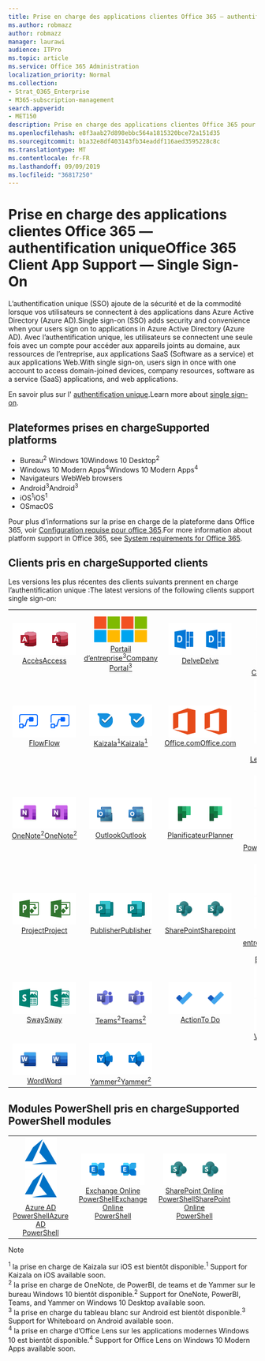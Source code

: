 ```yaml
---
title: Prise en charge des applications clientes Office 365 — authentification unique
ms.author: robmazz
author: robmazz
manager: laurawi
audience: ITPro
ms.topic: article
ms.service: Office 365 Administration
localization_priority: Normal
ms.collection:
- Strat_O365_Enterprise
- M365-subscription-management
search.appverid:
- MET150
description: Prise en charge des applications clientes Office 365 pour l’authentification unique.
ms.openlocfilehash: e8f3aab27d898ebbc564a1815320bce72a151d35
ms.sourcegitcommit: b1a32e8df403143fb34eaddf116aed3595228c8c
ms.translationtype: MT
ms.contentlocale: fr-FR
ms.lasthandoff: 09/09/2019
ms.locfileid: "36817250"
---
```

# <a name="office-365-client-app-support--single-sign-on"></a><span data-ttu-id="2272e-103">Prise en charge des applications clientes Office 365 — authentification unique</span><span class="sxs-lookup"><span data-stu-id="2272e-103">Office 365 Client App Support — Single Sign-On</span></span>

<span data-ttu-id="2272e-104">L’authentification unique (SSO) ajoute de la sécurité et de la commodité lorsque vos utilisateurs se connectent à des applications dans Azure Active Directory (Azure AD).</span><span class="sxs-lookup"><span data-stu-id="2272e-104">Single sign-on (SSO) adds security and convenience when your users sign on to applications in Azure Active Directory (Azure AD).</span></span> <span data-ttu-id="2272e-105">Avec l’authentification unique, les utilisateurs se connectent une seule fois avec un compte pour accéder aux appareils joints au domaine, aux ressources de l’entreprise, aux applications SaaS (Software as a service) et aux applications Web.</span><span class="sxs-lookup"><span data-stu-id="2272e-105">With single sign-on, users sign in once with one account to access domain-joined devices, company resources, software as a service (SaaS) applications, and web applications.</span></span>

<span data-ttu-id="2272e-106">En savoir plus sur l' [authentification unique](https://docs.microsoft.com/azure/active-directory/manage-apps/what-is-single-sign-on).</span><span class="sxs-lookup"><span data-stu-id="2272e-106">Learn more about [single sign-on](https://docs.microsoft.com/azure/active-directory/manage-apps/what-is-single-sign-on).</span></span>

## <a name="supported-platforms"></a><span data-ttu-id="2272e-107">Plateformes prises en charge</span><span class="sxs-lookup"><span data-stu-id="2272e-107">Supported platforms</span></span>

 - <span data-ttu-id="2272e-108">Bureau<sup>2</sup> Windows 10</span><span class="sxs-lookup"><span data-stu-id="2272e-108">Windows 10 Desktop<sup>2</sup></span></span>
 - <span data-ttu-id="2272e-109">Windows 10 Modern Apps<sup>4</sup></span><span class="sxs-lookup"><span data-stu-id="2272e-109">Windows 10 Modern Apps<sup>4</sup></span></span>
 - <span data-ttu-id="2272e-110">Navigateurs Web</span><span class="sxs-lookup"><span data-stu-id="2272e-110">Web browsers</span></span>
 - <span data-ttu-id="2272e-111">Android<sup>3</sup></span><span class="sxs-lookup"><span data-stu-id="2272e-111">Android<sup>3</sup></span></span>
 - <span data-ttu-id="2272e-112">iOS<sup>1</sup></span><span class="sxs-lookup"><span data-stu-id="2272e-112">iOS<sup>1</sup></span></span>
 - <span data-ttu-id="2272e-113">OS</span><span class="sxs-lookup"><span data-stu-id="2272e-113">macOS</span></span>

<span data-ttu-id="2272e-114">Pour plus d’informations sur la prise en charge de la plateforme dans Office 365, voir [Configuration requise pour office 365](https://products.office.com/office-system-requirements).</span><span class="sxs-lookup"><span data-stu-id="2272e-114">For more information about platform support in Office 365, see [System requirements for Office 365](https://products.office.com/office-system-requirements).</span></span>

## <a name="supported-clients"></a><span data-ttu-id="2272e-115">Clients pris en charge</span><span class="sxs-lookup"><span data-stu-id="2272e-115">Supported clients</span></span>

<span data-ttu-id="2272e-116">Les versions les plus récentes des clients suivants prennent en charge l’authentification unique :</span><span class="sxs-lookup"><span data-stu-id="2272e-116">The latest versions of the following clients support single sign-on:</span></span>

| | | | | | |
|:---:|:---:|:---:|:---:|:---:|:---:|
| <span data-ttu-id="2272e-117">![Icône accès](media/o365-access-64x64.png)</span><span class="sxs-lookup"><span data-stu-id="2272e-117">![Access icon](media/o365-access-64x64.png)</span></span> <br> [<span data-ttu-id="2272e-118">Accès</span><span class="sxs-lookup"><span data-stu-id="2272e-118">Access</span></span>](https://products.office.com/access) | <span data-ttu-id="2272e-119">![Icône portail d’entreprise](media/o365-microsoft-64x64.png)</span><span class="sxs-lookup"><span data-stu-id="2272e-119">![Company portal icon](media/o365-microsoft-64x64.png)</span></span> <br> [<span data-ttu-id="2272e-120">Portail <br> d’entreprise<sup>3</sup></span><span class="sxs-lookup"><span data-stu-id="2272e-120">Company <br> Portal<sup>3</sup> </span></span>](https://docs.microsoft.com/intune-user-help/sign-in-to-the-company-portal) | <span data-ttu-id="2272e-121">![Icône Delve](media/o365-delve-64x64.png)</span><span class="sxs-lookup"><span data-stu-id="2272e-121">![Delve icon](media/o365-delve-64x64.png)</span></span> <br> [<span data-ttu-id="2272e-122">Delve</span><span class="sxs-lookup"><span data-stu-id="2272e-122">Delve</span></span>](https://products.office.com/business/intelligent-search) | <span data-ttu-id="2272e-123">![Icône de serveur Edge](media/o365-edge-64x64.png)</span><span class="sxs-lookup"><span data-stu-id="2272e-123">![Edge icon](media/o365-edge-64x64.png)</span></span> <br> [<span data-ttu-id="2272e-124">Cadre</span><span class="sxs-lookup"><span data-stu-id="2272e-124">Edge</span></span>](https://www.microsoft.com/windows/microsoft-edge) | <span data-ttu-id="2272e-125">![Icône Excel](media/o365-excel-64x64.png)</span><span class="sxs-lookup"><span data-stu-id="2272e-125">![Excel icon](media/o365-excel-64x64.png)</span></span> <br> [<span data-ttu-id="2272e-126">Excel</span><span class="sxs-lookup"><span data-stu-id="2272e-126">Excel</span></span>](https://products.office.com/excel) 
| <span data-ttu-id="2272e-127">![Icône de flux](media/o365-flow-64x64.png)</span><span class="sxs-lookup"><span data-stu-id="2272e-127">![Flow icon](media/o365-flow-64x64.png)</span></span> <br> [<span data-ttu-id="2272e-128">Flow</span><span class="sxs-lookup"><span data-stu-id="2272e-128">Flow</span></span>](https://flow.microsoft.com) | <span data-ttu-id="2272e-129">![Icône Kaizala](media/o365-kaizala-64x64.png)</span><span class="sxs-lookup"><span data-stu-id="2272e-129">![Kaizala icon](media/o365-kaizala-64x64.png)</span></span> <br> [<span data-ttu-id="2272e-130">Kaizala<sup>1</sup></span><span class="sxs-lookup"><span data-stu-id="2272e-130">Kaizala<sup>1</sup></span></span>](https://products.office.com/en/business/microsoft-kaizala) | <span data-ttu-id="2272e-131">![Icône Office.com](media/o365-office-64x64.png)</span><span class="sxs-lookup"><span data-stu-id="2272e-131">![Office.com icon](media/o365-office-64x64.png)</span></span> <br> [<span data-ttu-id="2272e-132">Office.com</span><span class="sxs-lookup"><span data-stu-id="2272e-132">Office.com</span></span>](https://www.office.com/) | <span data-ttu-id="2272e-133">![Icône de l’objectif](media/o365-lens-64x64.png)</span><span class="sxs-lookup"><span data-stu-id="2272e-133">![Lens icon](media/o365-lens-64x64.png)</span></span> <br> [<span data-ttu-id="2272e-134">Office Lens<sup>4</sup></span><span class="sxs-lookup"><span data-stu-id="2272e-134">Office Lens<sup>4</sup></span></span>](https://www.microsoft.com/p/office-lens/9wzdncrfj3t8?activetab=pivot%3Aoverviewtab) | <span data-ttu-id="2272e-135">![Icône OneDrive entreprise](media/o365-OneDrive-64x64.png)</span><span class="sxs-lookup"><span data-stu-id="2272e-135">![OneDrive for Business icon](media/o365-OneDrive-64x64.png)</span></span> <br> [<span data-ttu-id="2272e-136">OneDrive</span><span class="sxs-lookup"><span data-stu-id="2272e-136">OneDrive</span></span>](https://products.office.com/onedrive-for-business/online-cloud-storage) 
| <span data-ttu-id="2272e-137">![Icône OneNote](media/o365-OneNote-64x64.png)</span><span class="sxs-lookup"><span data-stu-id="2272e-137">![OneNote icon](media/o365-OneNote-64x64.png)</span></span> <br> [<span data-ttu-id="2272e-138">OneNote<sup>2</sup></span><span class="sxs-lookup"><span data-stu-id="2272e-138">OneNote<sup>2</sup></span></span>](https://products.office.com/onenote) | <span data-ttu-id="2272e-139">![Icône Outlook](media/o365-outlook-64x64.png)</span><span class="sxs-lookup"><span data-stu-id="2272e-139">![Outlook icon](media/o365-outlook-64x64.png)</span></span> <br> [<span data-ttu-id="2272e-140">Outlook</span><span class="sxs-lookup"><span data-stu-id="2272e-140">Outlook</span></span>](https://products.office.com/outlook) | <span data-ttu-id="2272e-141">![Icône du planificateur](media/o365-planner-64x64.png)</span><span class="sxs-lookup"><span data-stu-id="2272e-141">![Planner icon](media/o365-planner-64x64.png)</span></span> <br> [<span data-ttu-id="2272e-142">Planificateur</span><span class="sxs-lookup"><span data-stu-id="2272e-142">Planner</span></span>](https://products.office.com/business/task-management-software) | <span data-ttu-id="2272e-143">![Icône PowerBI](media/o365-powerbi-64x64.png)</span><span class="sxs-lookup"><span data-stu-id="2272e-143">![PowerBI icon](media/o365-powerbi-64x64.png)</span></span> <br> [<span data-ttu-id="2272e-144">Power BI<sup>2</sup></span><span class="sxs-lookup"><span data-stu-id="2272e-144">Power BI<sup>2</sup></span></span>](https://powerbi.microsoft.com)| <span data-ttu-id="2272e-145">![Icône PowerPoint](media/o365-powerpoint-64x64.png)</span><span class="sxs-lookup"><span data-stu-id="2272e-145">![PowerPoint icon](media/o365-powerpoint-64x64.png)</span></span> <br> [<span data-ttu-id="2272e-146">PowerPoint</span><span class="sxs-lookup"><span data-stu-id="2272e-146">PowerPoint</span></span>](https://products.office.com/powerpoint) 
| <span data-ttu-id="2272e-147">![Icône de projet](media/o365-project-64x64.png)</span><span class="sxs-lookup"><span data-stu-id="2272e-147">![Project icon](media/o365-project-64x64.png)</span></span> <br> [<span data-ttu-id="2272e-148">Project</span><span class="sxs-lookup"><span data-stu-id="2272e-148">Project</span></span>](https://products.office.com/project) | <span data-ttu-id="2272e-149">![Icône Publisher](media/o365-publisher-64x64.png)</span><span class="sxs-lookup"><span data-stu-id="2272e-149">![Publisher icon](media/o365-publisher-64x64.png)</span></span> <br> [<span data-ttu-id="2272e-150">Publisher</span><span class="sxs-lookup"><span data-stu-id="2272e-150">Publisher</span></span>](https://products.office.com/publisher) | <span data-ttu-id="2272e-151">![Icône SharePoint](media/o365-sharepoint-64x64.png)</span><span class="sxs-lookup"><span data-stu-id="2272e-151">![SharePoint icon](media/o365-sharepoint-64x64.png)</span></span> <br> [<span data-ttu-id="2272e-152">SharePoint</span><span class="sxs-lookup"><span data-stu-id="2272e-152">Sharepoint</span></span>](https://products.office.com/sharepoint) | <span data-ttu-id="2272e-153">![Icône Skype entreprise](media/o365-skypeforbusiness-64x64.png)</span><span class="sxs-lookup"><span data-stu-id="2272e-153">![Skype for Business icon](media/o365-skypeforbusiness-64x64.png)</span></span> <br> [<span data-ttu-id="2272e-154">Skype <br> entreprise</span><span class="sxs-lookup"><span data-stu-id="2272e-154">Skype for <br> Business</span></span>](https://www.skype.com/business/) | <span data-ttu-id="2272e-155">![Icône de pense-bête](media/o365-stickynotes-64x64.png)</span><span class="sxs-lookup"><span data-stu-id="2272e-155">![Sticky Notes icon](media/o365-stickynotes-64x64.png)</span></span> <br> [<span data-ttu-id="2272e-156">Notes du pense-bête</span><span class="sxs-lookup"><span data-stu-id="2272e-156">Sticky Notes</span></span>](https://www.microsoft.com/p/microsoft-sticky-notes/9nblggh4qghw) 
| <span data-ttu-id="2272e-157">![Icône Sway](media/o365-sway-64x64.png)</span><span class="sxs-lookup"><span data-stu-id="2272e-157">![Sway icon](media/o365-sway-64x64.png)</span></span> <br> [<span data-ttu-id="2272e-158">Sway</span><span class="sxs-lookup"><span data-stu-id="2272e-158">Sway</span></span>](https://sway.com) | <span data-ttu-id="2272e-159">![Icône teams](media/o365-teams-64x64.png)</span><span class="sxs-lookup"><span data-stu-id="2272e-159">![Teams icon](media/o365-teams-64x64.png)</span></span> <br> [<span data-ttu-id="2272e-160">Teams<sup>2</sup></span><span class="sxs-lookup"><span data-stu-id="2272e-160">Teams<sup>2</sup></span></span>](https://products.office.com/microsoft-teams/group-chat-software) | <span data-ttu-id="2272e-161">![Icône action](media/o365-todo-64x64.png)</span><span class="sxs-lookup"><span data-stu-id="2272e-161">![To Do icon](media/o365-todo-64x64.png)</span></span> <br> [<span data-ttu-id="2272e-162">Action</span><span class="sxs-lookup"><span data-stu-id="2272e-162">To Do</span></span>](https://todo.microsoft.com) | <span data-ttu-id="2272e-163">![Icône Visio](media/o365-visio-64x64.png)</span><span class="sxs-lookup"><span data-stu-id="2272e-163">![Visio icon](media/o365-visio-64x64.png)</span></span> <br> [<span data-ttu-id="2272e-164">Visio</span><span class="sxs-lookup"><span data-stu-id="2272e-164">Visio</span></span>](https://products.office.com/visio/flowchart-software) | <span data-ttu-id="2272e-165">![Icône du tableau blanc](media/o365-whiteboard-64x64.png)</span><span class="sxs-lookup"><span data-stu-id="2272e-165">![Whiteboard icon](media/o365-whiteboard-64x64.png)</span></span> <br> [<span data-ttu-id="2272e-166">Tableau blanc<sup>3</sup></span><span class="sxs-lookup"><span data-stu-id="2272e-166">Whiteboard<sup>3</sup></span></span>](https://whiteboard.microsoft.com/) 
| <span data-ttu-id="2272e-167">![Icône Word](media/o365-word-64x64.png)</span><span class="sxs-lookup"><span data-stu-id="2272e-167">![Word icon](media/o365-word-64x64.png)</span></span> <br> [<span data-ttu-id="2272e-168">Word</span><span class="sxs-lookup"><span data-stu-id="2272e-168">Word</span></span>](https://products.office.com/word) | <span data-ttu-id="2272e-169">![Icône Yammer](media/o365-yammer-64x64.png)</span><span class="sxs-lookup"><span data-stu-id="2272e-169">![Yammer icon](media/o365-yammer-64x64.png)</span></span> <br> [<span data-ttu-id="2272e-170">Yammer<sup>2</sup></span><span class="sxs-lookup"><span data-stu-id="2272e-170">Yammer<sup>2</sup></span></span>](https://products.office.com/yammer/yammer-overview) |

## <a name="supported-powershell-modules"></a><span data-ttu-id="2272e-171">Modules PowerShell pris en charge</span><span class="sxs-lookup"><span data-stu-id="2272e-171">Supported PowerShell modules</span></span>

| | | | | | |
|:---:|:---:|:---:|:---:|:---:|:---:|
| <span data-ttu-id="2272e-172">![Icône Azure](media/o365-azure-64x64.png)</span><span class="sxs-lookup"><span data-stu-id="2272e-172">![Azure icon](media/o365-azure-64x64.png)</span></span> <br> [<span data-ttu-id="2272e-173">Azure AD <br> PowerShell</span><span class="sxs-lookup"><span data-stu-id="2272e-173">Azure AD <br> PowerShell</span></span>](https://docs.microsoft.com/powershell/azure/active-directory/overview?view=azureadps-2.0) | <span data-ttu-id="2272e-174">![Icône Exchange](media/o365-exchange-64x64.png)</span><span class="sxs-lookup"><span data-stu-id="2272e-174">![Exchange icon](media/o365-exchange-64x64.png)</span></span> <br> [<span data-ttu-id="2272e-175">Exchange Online <br> PowerShell</span><span class="sxs-lookup"><span data-stu-id="2272e-175">Exchange Online <br> PowerShell</span></span>](https://docs.microsoft.com/powershell/exchange/exchange-online/exchange-online-powershell?view=exchange-ps) | <span data-ttu-id="2272e-176">![Icône SharePoint](media/o365-sharepoint-64x64.png)</span><span class="sxs-lookup"><span data-stu-id="2272e-176">![SharePoint icon](media/o365-sharepoint-64x64.png)</span></span> <br> [<span data-ttu-id="2272e-177">SharePoint Online <br> PowerShell</span><span class="sxs-lookup"><span data-stu-id="2272e-177">SharePoint Online <br> PowerShell</span></span>](https://docs.microsoft.com/sharepoint/manage-team-and-communication-sites-in-powershell)

> [!NOTE]
> <span data-ttu-id="2272e-178"><sup>1</sup> la prise en charge de Kaizala sur iOS est bientôt disponible.</span><span class="sxs-lookup"><span data-stu-id="2272e-178"><sup>1</sup> Support for Kaizala on iOS available soon.</span></span> <br>
> <span data-ttu-id="2272e-179"><sup>2</sup> la prise en charge de OneNote, de PowerBI, de teams et de Yammer sur le bureau Windows 10 bientôt disponible.</span><span class="sxs-lookup"><span data-stu-id="2272e-179"><sup>2</sup> Support for OneNote, PowerBI, Teams, and Yammer on Windows 10 Desktop available soon.</span></span> <br>
> <span data-ttu-id="2272e-180"><sup>3</sup> la prise en charge du tableau blanc sur Android est bientôt disponible.</span><span class="sxs-lookup"><span data-stu-id="2272e-180"><sup>3</sup> Support for Whiteboard on Android available soon.</span></span> <br>
> <span data-ttu-id="2272e-181"><sup>4</sup> la prise en charge d’Office Lens sur les applications modernes Windows 10 est bientôt disponible.</span><span class="sxs-lookup"><span data-stu-id="2272e-181"><sup>4</sup> Support for Office Lens on Windows 10 Modern Apps available soon.</span></span> <br>
